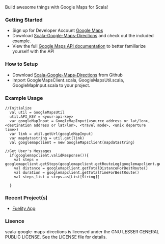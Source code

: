 Build awesome things with Google Maps for Scala! 

### Getting Started

* Sign up for Developer Account [Google Maps](https://developers.google.com/maps/)
* Download [Scala-Google-Maps-Directions](https://github.com/rishijash/scala-google-maps-directions) and check out the included example.
* View the full [Google Maps API documentation](https://developers.google.com/maps/documentation/) to better familiarize yourself with the API

### How to Setup

* Download [Scala-Google-Maps-Directions](https://github.com/rishijash/scala-google-maps-directions) from Github
* Import GoogleMapsClient.scala, GoogleMapsUtil.scala, GoogleMapInput.scala to your project.

### Example Usage

```
//Initialize
  val util = GoogleMapsUtil
  util.API_KEY = <your-api-key>
  var googleMapInput = GoogleMapInput(<source address or lat/lon>,<destination address or lat/lon>, <travel mode>, <unix departure time>)
  var link = util.getUrl(googleMapInput)
  var mapdatastring = util.get(link)
  val googlemapclient = new GoogleMapsClient(mapdatastring)
  
//Get User's Messages
  if(googlemapclient.validResponse()){
    val steps = googlemapclient.getSteps(googlemapclient.getRouteLeg(googlemapclient.getBestRoute()))
    val distance = googlemapclient.getTotalDistanceForBestRoute()
    val duration = googlemapclient.getTotalTimeForBestRoute()
    val steps_list = steps.as[List[String]]
   
  }
```
### Recent Project(s)

* [Fuelity App](https://play.google.com/store/apps/details?id=com.fuelity)

### Lisence

scala-google-maps-directions is licensed under the GNU LESSER GENERAL PUBLIC LICENSE. See the LICENSE file for details.
